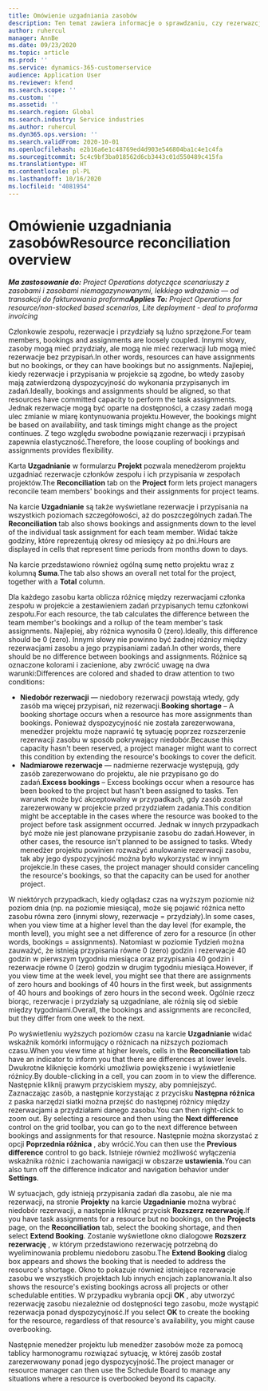 ```yaml
---
title: Omówienie uzgadniania zasobów
description: Ten temat zawiera informacje o sprawdzaniu, czy rezerwazcje zasobów i przypsiania do projektów zawierają zgodne dane.
author: ruhercul
manager: AnnBe
ms.date: 09/23/2020
ms.topic: article
ms.prod: ''
ms.service: dynamics-365-customerservice
audience: Application User
ms.reviewer: kfend
ms.search.scope: ''
ms.custom: ''
ms.assetid: ''
ms.search.region: Global
ms.search.industry: Service industries
ms.author: ruhercul
ms.dyn365.ops.version: ''
ms.search.validFrom: 2020-10-01
ms.openlocfilehash: e2b16a6e1c48769ed4d903e546804ba1c4e1c4fa
ms.sourcegitcommit: 5c4c9bf3ba018562d6cb3443c01d550489c415fa
ms.translationtype: HT
ms.contentlocale: pl-PL
ms.lasthandoff: 10/16/2020
ms.locfileid: "4081954"
---
```

# <a name="resource-reconciliation-overview"></a><span data-ttu-id="5e128-103">Omówienie uzgadniania zasobów</span><span class="sxs-lookup"><span data-stu-id="5e128-103">Resource reconciliation overview</span></span>

<span data-ttu-id="5e128-104">_**Ma zastosowanie do:** Project Operations dotyczące scenariuszy z zasobami i zasobami niemagazynowanymi, lekkiego wdrażania — od transakcji do fakturowania proforma_</span><span class="sxs-lookup"><span data-stu-id="5e128-104">_**Applies To:** Project Operations for resource/non-stocked based scenarios, Lite deployment - deal to proforma invoicing_</span></span>

<span data-ttu-id="5e128-105">Członkowie zespołu, rezerwacje i przydziały są luźno sprzężone.</span><span class="sxs-lookup"><span data-stu-id="5e128-105">For team members, bookings and assignments are loosely coupled.</span></span> <span data-ttu-id="5e128-106">Innymi słowy, zasoby mogą mieć przydziały, ale mogą nie mieć rezerwacji lub mogą mieć rezerwacje bez przypisań.</span><span class="sxs-lookup"><span data-stu-id="5e128-106">In other words, resources can have assignments but no bookings, or they can have bookings but no assignments.</span></span> <span data-ttu-id="5e128-107">Najlepiej, kiedy rezerwacje i przypisania w projekcie są zgodne, bo wtedy zasoby mają zatwierdzoną dyspozycyjność do wykonania przypisanych im zadań.</span><span class="sxs-lookup"><span data-stu-id="5e128-107">Ideally, bookings and assignments should be aligned, so that resources have committed capacity to perform the task assignments.</span></span> <span data-ttu-id="5e128-108">Jednak rezerwacje mogą być oparte na dostępności, a czasy zadań mogą ulec zmianie w miarę kontynuowania projektu.</span><span class="sxs-lookup"><span data-stu-id="5e128-108">However, the bookings might be based on availability, and task timings might change as the project continues.</span></span> <span data-ttu-id="5e128-109">Z tego względu swobodne powiązanie rezerwacji i przypisań zapewnia elastyczność.</span><span class="sxs-lookup"><span data-stu-id="5e128-109">Therefore, the loose coupling of bookings and assignments provides flexibility.</span></span>

<span data-ttu-id="5e128-110">Karta **Uzgadnianie** w formularzu **Projekt** pozwala menedżerom projektu uzgadniać rezerwacje członków zespołu i ich przypisania w zespołach projektów.</span><span class="sxs-lookup"><span data-stu-id="5e128-110">The **Reconciliation** tab on the **Project** form lets project managers reconcile team members' bookings and their assignments for project teams.</span></span>

<span data-ttu-id="5e128-111">Na karcie **Uzgadnianie** są także wyświetlane rezerwacje i przypisania na wszystkich poziomach szczegółowości, aż do poszczególnych zadań.</span><span class="sxs-lookup"><span data-stu-id="5e128-111">The **Reconciliation** tab also shows bookings and assignments down to the level of the individual task assignment for each team member.</span></span> <span data-ttu-id="5e128-112">Widać także godziny, które reprezentują okresy od miesięcy aż po dni.</span><span class="sxs-lookup"><span data-stu-id="5e128-112">Hours are displayed in cells that represent time periods from months down to days.</span></span>

<span data-ttu-id="5e128-113">Na karcie przedstawiono również ogólną sumę netto projektu wraz z kolumną **Suma**.</span><span class="sxs-lookup"><span data-stu-id="5e128-113">The tab also shows an overall net total for the project, together with a **Total** column.</span></span>

<span data-ttu-id="5e128-114">Dla każdego zasobu karta oblicza różnicę między rezerwacjami członka zespołu w projekcie a zestawieniem zadań przypisanych temu członkowi zespołu.</span><span class="sxs-lookup"><span data-stu-id="5e128-114">For each resource, the tab calculates the difference between the team member's bookings and a rollup of the team member's task assignments.</span></span> <span data-ttu-id="5e128-115">Najlepiej, aby różnica wynosiła 0 (zero).</span><span class="sxs-lookup"><span data-stu-id="5e128-115">Ideally, this difference should be 0 (zero).</span></span> <span data-ttu-id="5e128-116">Innymi słowy nie powinno być żadnej różnicy między rezerwacjami zasobu a jego przypisaniami zadań.</span><span class="sxs-lookup"><span data-stu-id="5e128-116">In other words, there should be no difference between bookings and assignments.</span></span> <span data-ttu-id="5e128-117">Różnice są oznaczone kolorami i zacienione, aby zwrócić uwagę na dwa warunki:</span><span class="sxs-lookup"><span data-stu-id="5e128-117">Differences are colored and shaded to draw attention to two conditions:</span></span>

- <span data-ttu-id="5e128-118">**Niedobór rezerwacji** — niedobory rezerwacji powstają wtedy, gdy zasób ma więcej przypisań, niż rezerwacji.</span><span class="sxs-lookup"><span data-stu-id="5e128-118">**Booking shortage** – A booking shortage occurs when a resource has more assignments than bookings.</span></span> <span data-ttu-id="5e128-119">Ponieważ dyspozycyjność nie została zarezerwowana, menedżer projektu może naprawić tę sytuację poprzez rozszerzenie rezerwacji zasobu w sposób pokrywający niedobór.</span><span class="sxs-lookup"><span data-stu-id="5e128-119">Because this capacity hasn't been reserved, a project manager might want to correct this condition by extending the resource's bookings to cover the deficit.</span></span>
- <span data-ttu-id="5e128-120">**Nadmiarowe rezerwacje** — nadmierne rezerwacje występują, gdy zasób zarezerwowano do projektu, ale nie przypisano go do zadań.</span><span class="sxs-lookup"><span data-stu-id="5e128-120">**Excess bookings** – Excess bookings occur when a resource has been booked to the project but hasn't been assigned to tasks.</span></span> <span data-ttu-id="5e128-121">Ten warunek może być akceptowalny w przypadkach, gdy zasób został zarezerwowany w projekcie przed przydziałem zadania.</span><span class="sxs-lookup"><span data-stu-id="5e128-121">This condition might be acceptable in the cases where the resource was booked to the project before task assignment occurred.</span></span> <span data-ttu-id="5e128-122">Jednak w innych przypadkach być może nie jest planowane przypisanie zasobu do zadań.</span><span class="sxs-lookup"><span data-stu-id="5e128-122">However, in other cases, the resource isn't planned to be assigned to tasks.</span></span> <span data-ttu-id="5e128-123">Wtedy menedżer projektu powinien rozważyć anulowanie rezerwacji zasobu, tak aby jego dyspozycyjność można było wykorzystać w innym projekcie.</span><span class="sxs-lookup"><span data-stu-id="5e128-123">In these cases, the project manager should consider canceling the resource's bookings, so that the capacity can be used for another project.</span></span>

<span data-ttu-id="5e128-124">W niektórych przypadkach, kiedy oglądasz czas na wyższym poziomie niż poziom dnia (np. na poziomie miesiąca), może się pojawić różnica netto zasobu równa zero (innymi słowy, rezerwacje = przydziały).</span><span class="sxs-lookup"><span data-stu-id="5e128-124">In some cases, when you view time at a higher level than the day level (for example, the month level), you might see a net difference of zero for a resource (in other words, bookings = assignments).</span></span> <span data-ttu-id="5e128-125">Natomiast w poziomie Tydzień można zauważyć, że istnieją przypisania równe 0 (zero) godzin i rezerwacje 40 godzin w pierwszym tygodniu miesiąca oraz przypisania 40 godzin i rezerwacje równe 0 (zero) godzin w drugim tygodniu miesiąca.</span><span class="sxs-lookup"><span data-stu-id="5e128-125">However, if you view time at the week level, you might see that there are assignments of zero hours and bookings of 40 hours in the first week, but assignments of 40 hours and bookings of zero hours in the second week.</span></span> <span data-ttu-id="5e128-126">Ogólnie rzecz biorąc, rezerwacje i przydziały są uzgadniane, ale różnią się od siebie między tygodniami.</span><span class="sxs-lookup"><span data-stu-id="5e128-126">Overall, the bookings and assignments are reconciled, but they differ from one week to the next.</span></span>

<span data-ttu-id="5e128-127">Po wyświetleniu wyższych poziomów czasu na karcie **Uzgadnianie** widać wskaźnik komórki informujący o różnicach na niższych poziomach czasu.</span><span class="sxs-lookup"><span data-stu-id="5e128-127">When you view time at higher levels, cells in the **Reconciliation** tab have an indicator to inform you that there are differences at lower levels.</span></span> <span data-ttu-id="5e128-128">Dwukrotne kliknięcie komórki umożliwia powiększenie i wyświetlenie różnicy.</span><span class="sxs-lookup"><span data-stu-id="5e128-128">By double-clicking in a cell, you can zoom in to view the difference.</span></span> <span data-ttu-id="5e128-129">Następnie kliknij prawym przyciskiem myszy, aby pomniejszyć. Zaznaczając zasób, a następnie korzystając z przycisku **Następna różnica** z paska narzędzi siatki można przejść do następnej różnicy między rezerwacjami a przydziałami danego zasobu.</span><span class="sxs-lookup"><span data-stu-id="5e128-129">You can then right-click to zoom out. By selecting a resource and then using the **Next difference** control on the grid toolbar, you can go to the next difference between bookings and assignments for that resource.</span></span> <span data-ttu-id="5e128-130">Następnie można skorzystać z opcji **Poprzednia różnica** , aby wrócić.</span><span class="sxs-lookup"><span data-stu-id="5e128-130">You can then use the **Previous difference** control to go back.</span></span> <span data-ttu-id="5e128-131">Istnieje również możliwość wyłączenia wskaźnika różnic i zachowania nawigacji w obszarze **ustawienia.**</span><span class="sxs-lookup"><span data-stu-id="5e128-131">You can also turn off the difference indicator and navigation behavior under **Settings**.</span></span>


<span data-ttu-id="5e128-132">W sytuacjach, gdy istnieją przypisania zadań dla zasobu, ale nie ma rezerwacji, na stronie **Projekty** na karcie **Uzgadnianie** można wybrać niedobór rezerwacji, a następnie kliknąć przycisk **Rozszerz rezerwację**.</span><span class="sxs-lookup"><span data-stu-id="5e128-132">If you have task assignments for a resource but no bookings, on the **Projects** page, on the **Reconciliation** tab, select the booking shortage, and then select **Extend Booking**.</span></span> <span data-ttu-id="5e128-133">Zostanie wyświetlone okno dialogowe **Rozszerz rezerwację** , w którym przedstawiono rezerwację potrzebną do wyeliminowania problemu niedoboru zasobu.</span><span class="sxs-lookup"><span data-stu-id="5e128-133">The **Extend Booking** dialog box appears and shows the booking that is needed to address the resource's shortage.</span></span> <span data-ttu-id="5e128-134">Okno to pokazuje również istniejące rezerwacje zasobu we wszystkich projektach lub innych encjach zaplanowania.</span><span class="sxs-lookup"><span data-stu-id="5e128-134">It also shows the resource's existing bookings across all projects or other schedulable entities.</span></span> <span data-ttu-id="5e128-135">W przypadku wybrania opcji **OK** , aby utworzyć rezerwację zasobu niezależnie od dostępności tego zasobu, może wystąpić rezerwacja ponad dyspozycyjność.</span><span class="sxs-lookup"><span data-stu-id="5e128-135">If you select **OK** to create the booking for the resource, regardless of that resource's availability, you might cause overbooking.</span></span>

<span data-ttu-id="5e128-136">Następnie menedżer projektu lub menedżer zasobów może za pomocą tablicy harmonogramu rozwiązać sytuację, w której zasób został zarezerwowany ponad jego dyspozycyjność.</span><span class="sxs-lookup"><span data-stu-id="5e128-136">The project manager or resource manager can then use the Schedule Board to manage any situations where a resource is overbooked beyond its capacity.</span></span>

